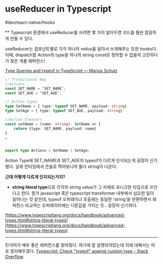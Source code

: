 # useReducer in Typescript
#dev/react-native/Hooks

** Typescript 환경에서 useReducer를 쓰려면 몇 가지 알아두면 코드를 훨씬 깔끔하게  만들 수 있다. 

useReducer는 컴포넌트별로 각각 하나의 redux를 달아서 쓰게해주는 듯한 hooks다. 이때, dispatch할 Action의 type을 하나의 string const로 정의할 수 없을까 고민하다가 찾은 개꿀 레퍼런스! 

[Type Queries and typeof in TypeScript — Marius Schulz](https://mariusschulz.com/blog/type-queries-and-typeof-in-typescript)

```typescript
// Tranditional Way
//Actions
const SET_NAME = ‘SET_NAME’;
const SET_AGE = ‘SET_AGE’;

// Action types
type SetName = { type: typeof SET_NAME, payload: string}
type SetAge = { type: typeof SET_AGE, payload: string}

//Action Creators
const setName = (name: string): SetName => {
	return {type: SET_NAME, payload: name}
}
…


export type Actions = SetName | SetAge;
```

Action Type에 SET_NAME과 SET_AGE의 typeof가 다르게 인식되는게 굉장히 신기했다.  실제 런타임에서 콘솔로 찍어보니까 둘다 string이 나온다. 

 **근데 어떻게 다르게 인지되는거지?** 
- **string literal type**으로 각각의 string value가 그 자체로 유니크한 타입으로 쓰인다고 한다. 
뭔가 javascript 혹은 typescript transformer 내부에서 심오한 일이 일어나는 것 같은데, typeof 오퍼레이너 호출에는 동일한 ‘string’을 반환하면서 레퍼런스 비교하는 오퍼레이터에는 다른값을 가지는 듯.. 굉장히 신기하다. 

 [https://www.typescriptlang.org/docs/handbook/advanced-types.html#string-literal-types](https://www.typescriptlang.org/docs/handbook/advanced-types.html#string-literal-types) 


- - - -
민식띠가 매우 좋은 레퍼런스를 찾아줬다. 
여기에 잘 설명되어있는데 이에 대해서는 따로 정리해두겠다. 
[Typescript: Check "typeof" against custom type - Stack Overflow](https://stackoverflow.com/a/51529486/12330603)


